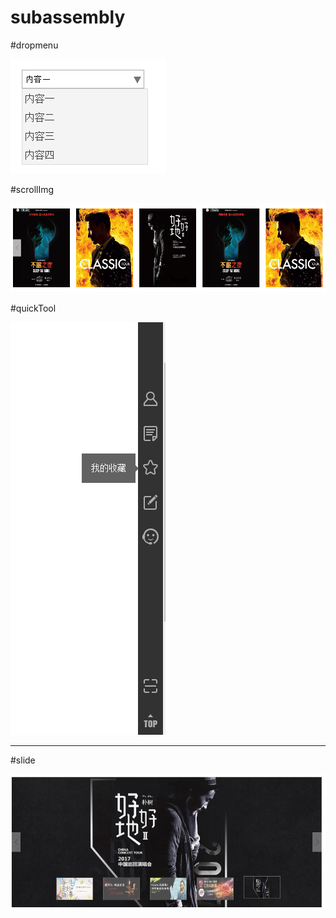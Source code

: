 # subassembly


#dropmenu

<img src="/source/img/a001.png">

#scrollImg

<img src="/source/img/a002.png">

#quickTool

<img src="/source/img/gj.png">

------

#slide

<img src="/source/img/slide.png">

